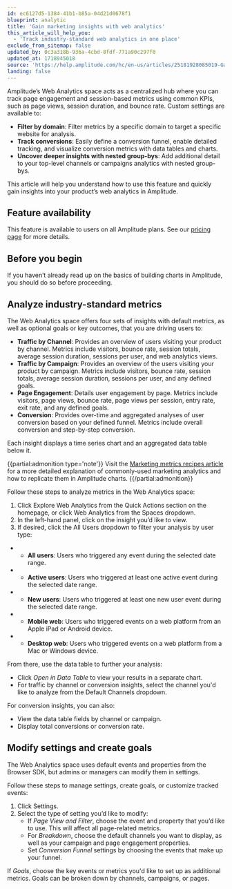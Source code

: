```yaml
---
id: ec6127d5-1384-41b1-b85a-04d21d0678f1
blueprint: analytic
title: 'Gain marketing insights with web analytics'
this_article_will_help_you:
  - 'Track industry-standard web analytics in one place'
exclude_from_sitemap: false
updated_by: 0c3a318b-936a-4cbd-8fdf-771a90c297f0
updated_at: 1718945018
source: 'https://help.amplitude.com/hc/en-us/articles/25181928085019-Gain-marketing-insights-with-web-analytics'
landing: false
---
```

Amplitude’s Web Analytics space acts as a centralized hub where you can track page engagement and session-based metrics using common KPIs, such as page views, session duration, and bounce rate. Custom settings are available to:

- **Filter by domain**: Filter metrics by a specific domain to target a specific website for analysis.
- **Track conversions**: Easily define a conversion funnel, enable detailed tracking, and visualize conversion metrics with data tables and charts.
- **Uncover deeper insights with nested group-bys**: Add additional detail to your top-level channels or campaigns analytics with nested group-bys.

This article will help you understand how to use this feature and quickly gain insights into your product’s web analytics in Amplitude.

## Feature availability
This feature is available to users on all Amplitude plans. See our [pricing page](https://amplitude.com/pricing) for more details.

## Before you begin
If you haven’t already read up on the basics of building charts in Amplitude, you should do so before proceeding.

## Analyze industry-standard metrics
The Web Analytics space offers four sets of insights with default metrics, as well as optional goals or key outcomes, that you are driving users to:

- **Traffic by Channel**: Provides an overview of users visiting your product by channel. Metrics include visitors, bounce rate, session totals, average session duration, sessions per user, and web analytics views.
- **Traffic by Campaign**: Provides an overview of the users visiting your product by campaign. Metrics include visitors, bounce rate, session totals, average session duration, sessions per user, and any defined goals.
- **Page Engagement**: Details user engagement by page. Metrics include visitors, page views, bounce rate, page views per session, entry rate, exit rate, and any defined goals.
- **Conversion**: Provides over-time and aggregated analyses of user conversion based on your defined funnel. Metrics include overall conversion and step-by-step conversion.

Each insight displays a time series chart and an aggregated data table below it. 

{{partial:admonition type='note'}}
Visit the [Marketing metrics recipes article](/docs/analytics/charts/user-sessions/marketing-metrics-recipes) for a more detailed explanation of commonly-used marketing analytics and how to replicate them in Amplitude charts.
{{/partial:admonition}}

Follow these steps to analyze metrics in the Web Analytics space:

1. Click Explore Web Analytics from the Quick Actions section on the homepage, or click Web Analytics from the Spaces dropdown.
2. In the left-hand panel, click on the insight you’d like to view.
3. If desired, click the All Users dropdown to filter your analysis by user type:
* * **All users**: Users who triggered any event during the selected date range.
* * **Active users**: Users who triggered at least one active event during the selected date range.
* * **New users**: Users who triggered at least one new user event during the selected date range.
* * **Mobile web**: Users who triggered events on a web platform from an Apple iPad or Android device.
* * **Desktop web**: Users who triggered events on a web platform from a Mac or Windows device.

From there, use the data table to further your analysis: 
- Click *Open in Data Table* to view your results in a separate chart.
- For traffic by channel or conversion insights, select the channel you'd like to analyze from the Default Channels dropdown.

For conversion insights, you can also:
- View the data table fields by channel or campaign.
- Display total conversions or conversion rate.

## Modify settings and create goals

The Web Analytics space uses default events and properties from the Browser SDK, but admins or managers can modify them in settings.

Follow these steps to manage settings, create goals, or customize tracked events:

1. Click Settings.
2. Select the type of setting you’d like to modify:
   * If *Page View and Filter*, choose the event and property that you’d like to use. This will affect all page-related metrics.
   * For *Breakdown*, choose the default channels you want to display, as well as your campaign and page engagement properties.
   * Set *Conversion Funnel* settings by choosing the events that make up your funnel.

If *Goals*, choose the key events or metrics you'd like to set up as additional metrics. Goals can be broken down by channels, campaigns, or pages.